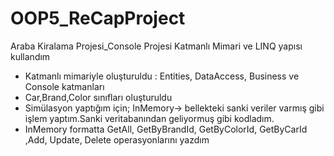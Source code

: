 # OOP5_ReCapProject
Araba Kiralama Projesi_Console Projesi
Katmanlı Mimari ve LINQ yapısı kullandım

- Katmanlı mimariyle oluşturuldu : Entities, DataAccess, Business ve Console katmanları
- Car,Brand,Color sınıfları oluşturuldu
- Simülasyon yaptığım için; 
     InMemory-> bellekteki sanki veriler varmış gibi işlem yaptım.Sanki veritabanından geliyormuş gibi kodladım. 
- InMemory formatta GetAll, GetByBrandId, GetByColorId, GetByCarId ,Add, Update, Delete operasyonlarını yazdım
